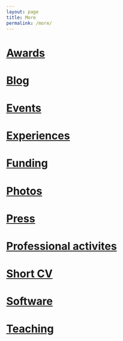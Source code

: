 ```yaml
---
layout: page
title: More
permalink: /more/
---
```


# <a href="{{site.baseurl}}/more/awards"> Awards </a>
# <a href="{{site.baseurl}}/more/blog"> Blog </a>
# <a href="{{site.baseurl}}/more/events"> Events </a>
# <a href="{{site.baseurl}}/more/experiences"> Experiences </a>
# <a href="{{site.baseurl}}/more/funding"> Funding </a>
# <a href="{{site.baseurl}}/more/photos"> Photos </a>
# <a href="{{site.baseurl}}/more/press"> Press </a>
# <a href="{{site.baseurl}}/more/professional-activities"> Professional activites </a>
# <a href="{{site.baseurl}}/more/short-cv"> Short CV </a>
# <a href="{{site.baseurl}}/more/software"> Software </a>
# <a href="{{site.baseurl}}/more/teaching"> Teaching </a>


